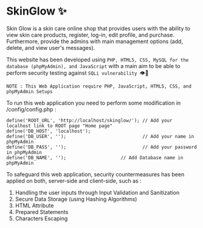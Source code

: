 # SkinGlow ✨

Skin Glow is a skin care online shop that provides users with the ability to view skin care products, register, log-in, edit profile, and purchase. Furthermore, provide the admins with main management options (add, delete, and view user's messages).

This website has been developed using `PHP, HTML5, CSS, MySQL for the database (phpMyAdmin), and JavaScript` with a main aim to be able to perform security testing against `SQLi vulnerability `👁💉

`NOTE : This Web Application require PHP, JavaScript, HTML5, CSS, and phpMyAdmin Setups`

To run this web application you need to perform some modification in /config/config.php :

  ```
  define('ROOT_URL', 'http://localhost/skinglow/'); // Add your localhost link to ROOT page "Home page"
  define('DB_HOST', 'localhost');
  define('DB_USER', '');                            // Add your name in phpMyAdmin
  define('DB_PASS', '');                            // Add your password in phpMyAdmin
  define('DB_NAME', '');                    // Add Database name in phpMyAdmin
  
  ```
  
To safeguard this web application, security countermeasures has been applied on both, server-side and client-side, such as : 

  1. Handling the user inputs through Input Validation and Sanitization 
  2. Secure Data Storage (using Hashing Algorithms)
  3. HTML Attribute 
  4. Prepared Statements 
  5. Characters Escaping 

